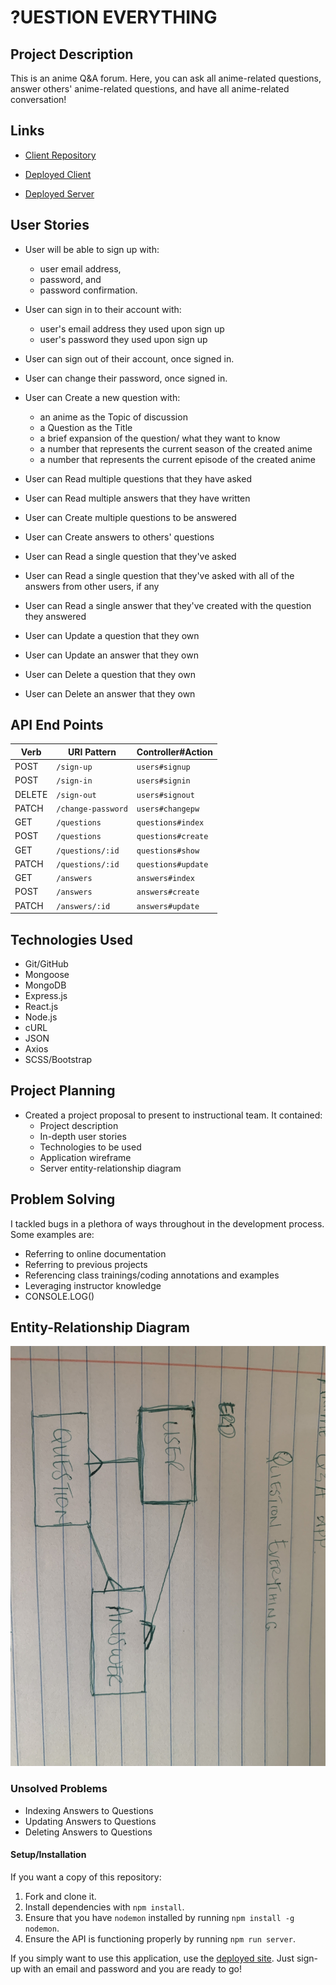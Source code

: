 # ?UESTION EVERYTHING

## Project Description

This is an anime Q&A forum. Here, you can ask all anime-related questions, answer others' anime-related questions, and have all anime-related conversation!

## Links

* [Client Repository](https://github.com/christielewis/christielewis-Question-Everything-client)

* [Deployed Client](https://christielewis.github.io/christielewis-Question-Everything-client/)

* [Deployed Server](https://whispering-stream-83145.herokuapp.com)


## User Stories

- User will be able to sign up with:
  * user email address,
  * password, and
  * password confirmation.

- User can sign in to their account with:
  * user's email address they used upon sign up
  * user's password they used upon sign up

- User can sign out of their account, once signed in.

- User can change their password, once signed in.

- User can Create a new question with:
  * an anime as the Topic of discussion
  * a Question as the Title
  * a brief expansion of the question/ what they want to know
  * a number that represents the current season of the created anime
  * a number that represents the current episode of the created anime

- User can Read multiple questions that they have asked

- User can Read multiple answers that they have written

- User can Create multiple questions to be answered

- User can Create answers to others' questions

- User can Read a single question that they've asked

- User can Read a single question that they've asked with all of the answers from other users, if any

- User can Read a single answer that they've created with the question they answered

- User can Update a question that they own

- User can Update an answer that they own

- User can Delete a question that they own

- User can Delete an answer that they own


## API End Points

| Verb   | URI Pattern            | Controller#Action |
|--------|------------------------|-------------------|
| POST   | `/sign-up`             | `users#signup`    |
| POST   | `/sign-in`             | `users#signin`    |
| DELETE | `/sign-out`            | `users#signout`   |
| PATCH  | `/change-password`     | `users#changepw`  |
| GET    | `/questions`           | `questions#index` |
| POST   | `/questions`           | `questions#create`|
| GET    | `/questions/:id`       | `questions#show`  |
| PATCH  | `/questions/:id`       | `questions#update`|
| GET    | `/answers`             | `answers#index`   |
| POST   | `/answers`             | `answers#create`  |
| PATCH  | `/answers/:id`         | `answers#update`  |

## Technologies Used

* Git/GitHub
* Mongoose
* MongoDB
* Express.js
* React.js
* Node.js
* cURL
* JSON
* Axios
* SCSS/Bootstrap

## Project Planning

- Created a project proposal to present to instructional team. It contained:
  * Project description
  * In-depth user stories
  * Technologies to be used
  * Application wireframe
  * Server entity-relationship diagram

## Problem Solving

I tackled bugs in a plethora of ways throughout in the development process. Some examples are:
  * Referring to online documentation
  * Referring to previous projects
  * Referencing class trainings/coding annotations and examples
  * Leveraging instructor knowledge
  * CONSOLE.LOG()

## Entity-Relationship Diagram
![ERD](Proj3ERD.jpg)

### Unsolved Problems
* Indexing Answers to Questions
* Updating Answers to Questions
* Deleting Answers to Questions

#### Setup/Installation
If you want a copy of this repository:
1. Fork and clone it.
1. Install dependencies with `npm install`.
1. Ensure that you have `nodemon` installed by running `npm install -g nodemon`.
1. Ensure the API is functioning properly by running `npm run server`.

If you simply want to use this application, use the [deployed site](https://christielewis.github.io/christielewis-Question-Everything-client/). Just sign-up with an email and password and you are ready to go!
